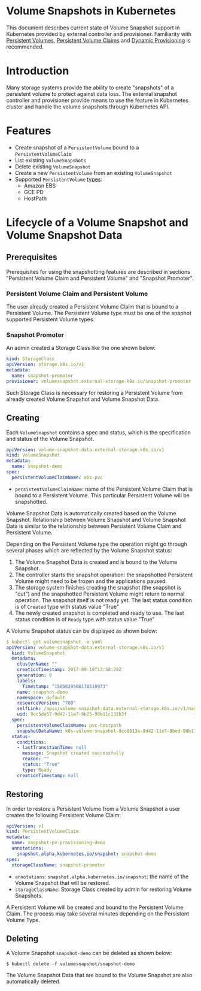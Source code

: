Volume Snapshots in Kubernetes
=========================================

This document describes current state of Volume Snapshot support in Kubernetes provided by external controller and provisioner. Familiarity with [Persistent Volumes](https://kubernetes.io/docs/concepts/storage/persistent-volumes/), [Persistent Volume Claims](https://kubernetes.io/docs/concepts/storage/persistent-volumes/#persistentvolumeclaims) and [Dynamic Provisioning](http://blog.kubernetes.io/2016/10/dynamic-provisioning-and-storage-in-kubernetes.html) is recommended.

# Introduction

Many storage systems provide the ability to create "snapshots" of a persistent volume to protect against data loss. The external snapshot controller and provisioner provide means to use the feature in Kubernetes cluster and handle the volume snapshots through Kubernetes API.

# Features

* Create snapshot of a `PersistentVolume` bound to a `PersistentVolumeClaim`
* List existing `VolumeSnapshots`
* Delete existing `VolumeSnapshot`
* Create a new `PersistentVolume` from an existing `VolumeSnapshot`
* Supported `PersistentVolume` [types](https://kubernetes.io/docs/concepts/storage/persistent-volumes/#types-of-persistent-volumes):
    * Amazon EBS
    * GCE PD
    * HostPath

# Lifecycle of a Volume Snapshot and Volume Snapshot Data

## Prerequisites
Prerequisites for using the snapshotting features are described in sections "Persistent Volume Claim and Persistent Volume" and "Snapshot Promoter".

### Persistent Volume Claim and Persistent Volume
The user already created a Persistent Volume Claim that is bound to a Persistent Volume. The Persistent Volume type must be one of the snaphot supported Persistent Volume types.

### Snapshot Promoter
An admin created a Storage Class like the one shown below:
```yaml
kind: StorageClass
apiVersion: storage.k8s.io/v1
metadata:
  name: snapshot-promoter
provisioner: volumesnapshot.external-storage.k8s.io/snapshot-promoter
```
Such Storage Class is necessary for restoring a Persistent Volume from already created Volume Snapshot and Volume Snapshot Data.

## Creating
Each `VolumeSnapshot` contains a spec and status, which is the specification and status of the Volume Snapshot.
```yaml
apiVersion: volume-snapshot-data.external-storage.k8s.io/v1
kind: VolumeSnapshot
metadata:
  name: snapshot-demo
spec:
  persistentVolumeClaimName: ebs-pvc
```

* `persistentVolumeClaimName`: name of the Persistent Volume Claim that is bound to a Persistent Volume. This particular Persistent Volume will be snapshotted.

Volume Snapshot Data is automatically created based on the Volume Snapshot. Relationship between Volume Snapshot and Volume Snapshot Data is similar to the relationship between Persistent Volume Claim and Persistent Volume.

Depending on the Persistent Volume type the operation might go through several phases which are reflected by the Volume Snapshot status:
1. The Volume Snapshot Data is created and is bound to the Volume Snapshot.
2. The controller starts the snapshot operation: the snapshotted Persistent Volume might need to be frozen and the applications paused.
3. The storage system finishes creating the snapshot (the snapshot is "cut") and the snapshotted Persistent Volume might return to normal operation. The snapshot itself is not ready yet. The last status condition is of `Created` type with status value "True"
4. The newly created snapshot is completed and ready to use. The last status condition is of `Ready` type with status value "True"

A Volume Snapshot status can be displayed as shown below:
```yaml
$ kubectl get volumesnapshot -o yaml
apiVersion: volume-snapshot-data.external-storage.k8s.io/v1
  kind: VolumeSnapshot
  metadata:
    clusterName: ""
    creationTimestamp: 2017-09-19T13:58:28Z
    generation: 0
    labels:
      Timestamp: "1505829508178510973"
    name: snapshot-demo
    namespace: default
    resourceVersion: "780"
    selfLink: /apis/volume-snapshot-data.external-storage.k8s.io/v1/namespaces/default/volumesnapshots/snapshot-demo
    uid: 9cc5da57-9d42-11e7-9b25-90b11c132b3f
  spec:
    persistentVolumeClaimName: pvc-hostpath
    snapshotDataName: k8s-volume-snapshot-9cc8813e-9d42-11e7-8bed-90b11c132b3f
  status:
    conditions:
    - lastTransitionTime: null
      message: Snapshot created successfully
      reason: ""
      status: "True"
      type: Ready
    creationTimestamp: null
```

## Restoring
In order to restore a Persistent Volume from a Volume Snapshot a user creates the following Persistent Volume Claim:
```yaml
apiVersion: v1
kind: PersistentVolumeClaim
metadata:
  name: snapshot-pv-provisioning-demo
  annotations:
    snapshot.alpha.kubernetes.io/snapshot: snapshot-demo
spec:
  storageClassName: snapshot-promoter
```
* `annotations`: `snapshot.alpha.kubernetes.io/snapshot`: the name of the Volume Snapshot that will be restored.
* `storageClassName`: Storage Class created by admin for restoring Volume Snapshots.

A Persistent Volume will be created and bound to the Persistent Volume Claim. The process may take several minutes depending on the Persistent Volume Type.

## Deleting
A Volume Snapshot `snapshot-demo` can be deleted as shown below:
```
$ kubectl delete -f volumesnapshot/snapshot-demo
```
The Volume Snapshot Data that are bound to the Volume Snapshot are also automatically deleted.
